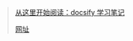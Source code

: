 > [从这里开始阅读：docsify 学习笔记](docs/docsify.md)
>
> [网址](<https://dreamwhigh.github.io/Docsify-Notes/#/docsify>)

